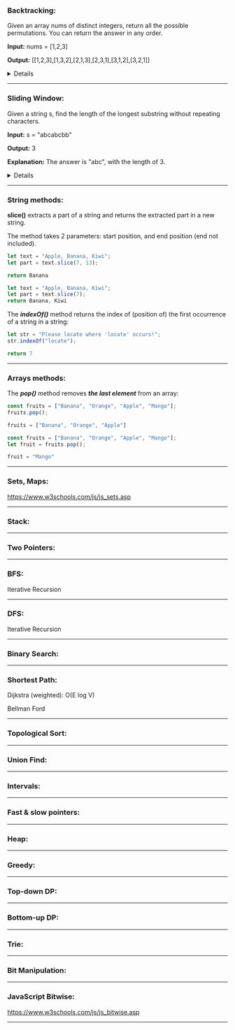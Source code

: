 ### Backtracking:
Given an array nums of distinct integers, return all the possible permutations. You can return the answer in any order.

**Input:** nums = [1,2,3]

**Output:** [[1,2,3],[1,3,2],[2,1,3],[2,3,1],[3,1,2],[3,2,1]]
<details>
  
```javascript
var permute = function(nums) {
  let res = [];
  let cur = new Set();
  function backtrack() {
    if (cur.size === nums.length) {
      res.push([...cur]);
      return;
    }

    for (let n of nums) {
      if (cur.has(n)) {
        continue;
      }
      cur.add(n);
      dfs();
      cur.delete(n);
    }
  }
  backtrack();
  return res;
};
```
  
</details>

___

### Sliding Window:
Given a string s, find the length of the longest substring without repeating characters.

**Input:** s = "abcabcbb"

**Output:** 3

**Explanation:** The answer is "abc", with the length of 3.
<details>
  
```javascript
var lengthOfLongestSubstring = function(s) {
    let set = new Set();
    let max = 0;
    let left = 0;
    for (let right = 0; right < s.length; right++) {
        while (set.has(s[right])) {
            set.delete(s[left++]);
        }
        set.add(s[right]);
        max = Math.max(max, right - left + 1);
    }
    return max;
};

```
 </details>    
  
___
### String methods:
**slice()** extracts a part of a string and returns the extracted part in a new string.

The method takes 2 parameters: start position, and end position (end not included).
```javascript
let text = "Apple, Banana, Kiwi";
let part = text.slice(7, 13);

return Banana
```
```javascript
let text = "Apple, Banana, Kiwi";
let part = text.slice(7);
return Banana, Kiwi
```

The ***indexOf()*** method returns the index of (position of) the first occurrence of a string in a string:
```javascript
let str = "Please locate where 'locate' occurs!";
str.indexOf("locate");

return 7
```
___
### Arrays methods:

The ***pop()*** method removes ***the last element*** from an array:
```javascript
const fruits = ["Banana", "Orange", "Apple", "Mango"];
fruits.pop();

fruits = ["Banana", "Orange", "Apple"]
```
```javascript
const fruits = ["Banana", "Orange", "Apple", "Mango"];
let fruit = fruits.pop();

fruit = "Mango"
```
___
### Sets, Maps:
https://www.w3schools.com/js/js_sets.asp
___
### Stack:
___
### Two Pointers:
___
### BFS:
Iterative
Recursion
___
### DFS:
Iterative
Recursion
___
### Binary Search:
___
### Shortest Path:
Dijkstra (weighted): O(E log V)
  
Bellman Ford
___
### Topological Sort:
___
### Union Find:
___
### Intervals:
___
### Fast & slow pointers:
___
### Heap:
___
### Greedy:
___
### Top-down DP:
___
### Bottom-up DP:
___

### Trie:
___
### Bit Manipulation:
___
### JavaScript Bitwise:
https://www.w3schools.com/js/js_bitwise.asp
___


